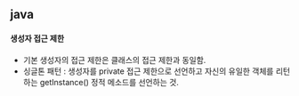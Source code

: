 ## java
#### 생성자 접근 제한
- 기본 생성자의 접근 제한은 클래스의 접근 제한과 동일함.
- 싱글톤 패턴 : 생성자를 private 접근 제한으로 선언하고 자신의 유일한 객체를 리턴하는 getInstance() 정적 메소드를 선언하는 것.

